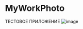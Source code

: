 # MyWorkPhoto
ТЕСТОВОЕ ПРИЛОЖЕНИЕ
![image](https://user-images.githubusercontent.com/93910990/189708128-49a8f032-ac0e-41a7-ab76-b0060460f1f9.png)
